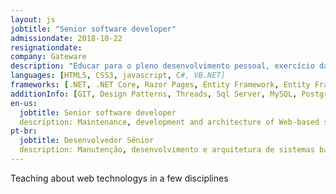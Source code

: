 ```yaml
---
layout: js
jobtitle: "Senior software developer"
admissiondate: 2018-10-22
resignationdate:
company: Gateware
description: "Educar para o pleno desenvolvimento pessoal, exercício da cidadania e formação para o trabalho, oferecendo às crianças, jovens e adultos as condições necessárias à construção e aplicação do conhecimento em benefício da sociedade."
languages: [HTML5, CSS3, javascript, C#, VB.NET]
frameworks: [.NET, .NET Core, Razor Pages, Entity Framework, Entity Framework Core, Bootstrap]
additionInfo: [GIT, Design Patterns, Threads, Sql Server, MySQL, PostgreSQL, message queues, unit and functional testing]
en-us:
  jobtitle: Senior software developer
  description: Maintenance, development and architecture of Web-based systems. Development / creation of development processes, implementation of Scrum as methodology.
pt-br:
  jobtitle: Desenvolvedor Sênior
  description: Manutenção, desenvolvimento e arquitetura de sistemas baseado na Web. Desenvolvimento/criação de processos de desenvolvimento, implementação de Scrum como metodologia.
---
```


Teaching about web technologys in a few disciplines
